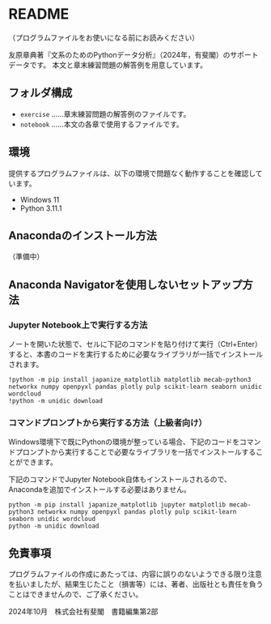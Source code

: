 # README

（プログラムファイルをお使いになる前にお読みください）

友原章典著『文系のためのPythonデータ分析』（2024年，有斐閣）のサポートデータです。
本文と章末練習問題の解答例を用意しています。

## フォルダ構成

- `exercise` ……章末練習問題の解答例のファイルです。
- `notebook` ……本文の各章で使用するファイルです。

## 環境

提供するプログラムファイルは、以下の環境で問題なく動作することを確認しています。

- Windows 11
- Python 3.11.1

## Anacondaのインストール方法

（準備中）

## Anaconda Navigatorを使用しないセットアップ方法


### Jupyter Notebook上で実行する方法

ノートを開いた状態で、セルに下記のコマンドを貼り付けて実行（Ctrl+Enter）すると、本書のコードを実行するために必要なライブラリが一括でインストールされます。

```
!python -m pip install japanize_matplotlib matplotlib mecab-python3 networkx numpy openpyxl pandas plotly pulp scikit-learn seaborn unidic wordcloud
!python -m unidic download
```


### コマンドプロンプトから実行する方法（上級者向け）

Windows環境下で既にPythonの環境が整っている場合、下記のコードをコマンドプロンプトから実行することで必要なライブラリを一括でインストールすることができます。

下記のコマンドでJupyter Notebook自体もインストールされるので、Anacondaを追加でインストールする必要はありません。

```
python -m pip install japanize_matplotlib jupyter matplotlib mecab-python3 networkx numpy openpyxl pandas plotly pulp scikit-learn seaborn unidic wordcloud
python -m unidic download
```



## 免責事項

プログラムファイルの作成にあたっては、内容に誤りのないようできる限り注意を払いましたが、結果生じたこと（損害等）には、著者、出版社とも責任を負うことはできませんので、ご了承ください。

2024年10月　株式会社有斐閣　書籍編集第2部
